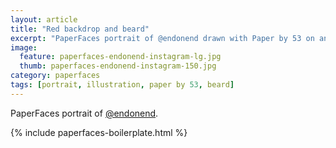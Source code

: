 ```yaml
---
layout: article
title: "Red backdrop and beard"
excerpt: "PaperFaces portrait of @endonend drawn with Paper by 53 on an iPad."
image: 
  feature: paperfaces-endonend-instagram-lg.jpg
  thumb: paperfaces-endonend-instagram-150.jpg
category: paperfaces
tags: [portrait, illustration, paper by 53, beard]
---
```


PaperFaces portrait of [@endonend](http://instagram.com/endonend).

{% include paperfaces-boilerplate.html %}